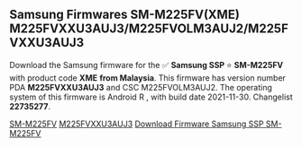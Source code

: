 <h2>Samsung Firmwares SM-M225FV(XME) M225FVXXU3AUJ3/M225FVOLM3AUJ2/M225FVXXU3AUJ3</h2>
Download the Samsung firmware for the ✅ <strong>Samsung SSP </strong> ⭐ <strong>SM-M225FV</strong> with product code <strong>XME</strong> <strong> from Malaysia</strong>. This firmware has version number PDA <strong>M225FVXXU3AUJ3</strong> and CSC M225FVOLM3AUJ2. The operating system of this firmware is Android R , with build date 2021-11-30. Changelist <strong>22735277</strong>.


[SM-M225FV](https://samfirm.shop/samsung/model/SM-M225FV)
[M225FVXXU3AUJ3](https://samfirm.shop/samsung/pda/M225FVXXU3AUJ3)
[Download Firmware Samsung SSP SM-M225FV](https://samfirm.shop/samsung/firmware/478682)

